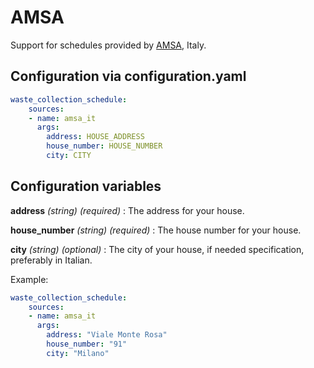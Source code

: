 # AMSA

Support for schedules provided by [AMSA]("https://www.amsa.it/it/milano"), Italy.

## Configuration via configuration.yaml

```yaml
waste_collection_schedule:
    sources:
    - name: amsa_it
      args:
        address: HOUSE_ADDRESS
        house_number: HOUSE_NUMBER
        city: CITY
```

## Configuration variables

**address**
*(string) (required)* : The address for your house.

**house_number**
*(string) (required)* : The house number for your house.

**city**
*(string) (optional)* : The city of your house, if needed specification, preferably in Italian.

Example:

```yaml
waste_collection_schedule:
    sources:
    - name: amsa_it
      args:
        address: "Viale Monte Rosa"
        house_number: "91"
        city: "Milano"
```
